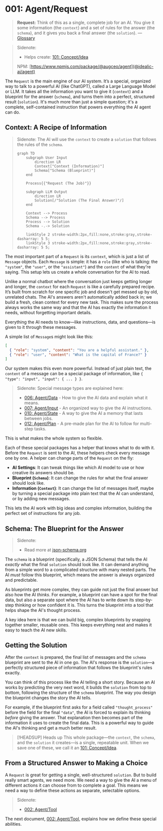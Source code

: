 # 001: Agent/Request

> **Request:** Think of this as a single, complete job for an AI. You give it some information (the `context`) and a set of rules for the answer (the `schema`), and it gives you back a final answer (the `solution`). — [Glossary](./000_glossary.md)

> Sidenote:
>
> - Helps create: [101: Concept/Idea](./101_concept_idea.md)
>
> NPM: [https://www.npmjs.com/package/@augceo/agent](@idealic-ai/agent)

The `Request` is the main engine of our AI system. It’s a special, organized way to talk to a powerful AI (like ChatGPT), called a Large Language Model or LLM. It takes all the information you want to give it (`context`) and a blueprint for the answer (`schema`), and turns them into a perfect, structured result (`solution`). It's much more than just a simple question; it's a complete, self-contained instruction that powers everything the AI agent can do.

## Context: A Recipe of Information

> Sidenote:
> The AI will use the `context` to create a `solution` that follows the rules of the `schema`.
>
> ```mermaid
> graph TD
>     subgraph User Input
>         direction LR
>         Context["Context (Information)"]
>         Schema["Schema (Blueprint)"]
>     end
>
>     Process{{"Request (The Job)"}}
>
>     subgraph LLM Output
>         direction LR
>         Solution[/"Solution (The Final Answer)"/]
>     end
>
>     Context --> Process
>     Schema --> Process
>     Process --> Solution
>     Schema -.-> Solution
>
>     linkStyle 2 stroke-width:2px,fill:none,stroke:gray,stroke-dasharray: 5 5;
>     linkStyle 3 stroke-width:2px,fill:none,stroke:gray,stroke-dasharray: 5 5;
> ```

The most important part of a `Request` is its `context`, which is just a list of `Message` objects. Each `Message` is simple: it has a `role` (like who is talking: the `"system"`, the `"user"`, or the `"assistant"`) and the `content` of what they're saying. This setup lets us create a whole conversation for the AI to read.

Unlike a normal chatbot where the conversation just keeps getting longer and longer, the `context` for each `Request` is like a carefully prepared recipe. It’s built from scratch for one specific job and doesn't get messed up by old, unrelated chats. The AI's answers aren't automatically added back in; we build a fresh, clean context for every new task. This makes sure the process always works the same way and that the AI has exactly the information it needs, without forgetting important details.

Everything the AI needs to know—like instructions, data, and questions—is given to it through these messages.

A simple list of `Message`s might look like this:

```json
[
  { "role": "system", "content": "You are a helpful assistant." },
  { "role": "user", "content": "What is the capital of France?" }
]
```

Our system makes this even more powerful. Instead of just plain text, the `content` of a message can be a special package of information, like `{ "type": "input", "input": { ... } }`.

> Sidenote:
> Special message types are explained here:
>
> - [006: Agent/Data](./006_agent_data.md) - How to give the AI data and explain what it means.
> - [007: Agent/Input](./007_agent_input.md) - An organized way to give the AI instructions.
> - [010: Agent/State](./010_agent_state.md) - A way to give the AI a memory that lasts between jobs.
> - [012: Agent/Plan](./012_agent_plan.md) - A pre-made plan for the AI to follow for multi-step tasks.

This is what makes the whole system so flexible.

Each of these special packages has a helper that knows what to do with it. Before the `Request` is sent to the AI, these helpers check every message one by one. A helper can change parts of the `Request` on the fly:

- **AI Settings**: It can tweak things like which AI model to use or how creative its answers should be.
- **Blueprint (`Schema`)**: It can change the rules for what the final answer should look like.
- **Information (`Context`)**: It can change the list of messages itself, maybe by turning a special package into plain text that the AI can understand, or by adding new messages.

This lets the AI work with big ideas and complex information, building the perfect set of instructions for any job.

## Schema: The Blueprint for the Answer

> Sidenote:
>
> - Read more at [json-schema.org](https://json-schema.org/)

The `schema` is a blueprint (specifically, a JSON Schema) that tells the AI _exactly_ what the final `solution` should look like. It can demand anything from a simple word to a complicated structure with many nested parts. The AI _must_ follow this blueprint, which means the answer is always organized and predictable.

As blueprints get more complex, they can guide not just the final answer but also how the AI _thinks_. For example, a blueprint can have a spot for the final data, but also a separate spot where the AI has to write down its step-by-step thinking or how confident it is. This turns the blueprint into a tool that helps shape the AI's thought process.

A key idea here is that we can build big, complex blueprints by snapping together smaller, reusable ones. This keeps everything neat and makes it easy to teach the AI new skills.

## Getting the Solution

After the `context` is prepared, the final list of messages and the `schema` blueprint are sent to the AI in one go. The AI's response is the `solution`—a perfectly structured piece of information that follows the blueprint's rules exactly.

You can think of this process like the AI telling a short story. Because an AI works by predicting the very next word, it builds the `solution` from top to bottom, following the structure of the `schema` blueprint. The way you design the blueprint changes the story the AI tells.

For example, if the blueprint first asks for a field called `"thought_process"` before the field for the final `"data"`, the AI is forced to explain its thinking _before_ giving the answer. That explanation then becomes part of the information it uses to create the final data. This is a powerful way to guide the AI's thinking and get a much better result.

> [!HEADSUP] Heads up
> This whole package—the `context`, the `schema`, and the `solution` it creates—is a single, repeatable unit. When we save one of these, we call it an [101: Concept/Idea](./101_concept_idea.md).

## From a Structured Answer to Making a Choice

A `Request` is great for getting a single, well-structured `solution`. But to build really smart agents, we need more. We need a way to give the AI a menu of different actions it can choose from to complete a goal. This means we need a way to define these actions as separate, selectable options.

> Sidenote:
>
> - [002: Agent/Tool](./002_agent_tool.md)

The next document, [002: Agent/Tool](./002_agent_tool.md), explains how we define these special abilities.
